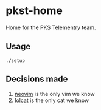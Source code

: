 # pkst-home

Home for the PKS Telementry team.

## Usage

```
./setup
```

## Decisions made

1. [neovim](https://github.com/neovim/neovim) is the only vim we know
1. [lolcat](https://github.com/busyloop/lolcat) is the only cat we know
